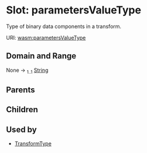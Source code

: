 
# Slot: parametersValueType

Type of binary data components in a transform.

URI: [wasm:parametersValueType](https://w3id.org/itk/wasmparametersValueType)


## Domain and Range

None &#8594;  <sub>1..1</sub> [String](types/String.md)

## Parents


## Children


## Used by

 * [TransformType](TransformType.md)
